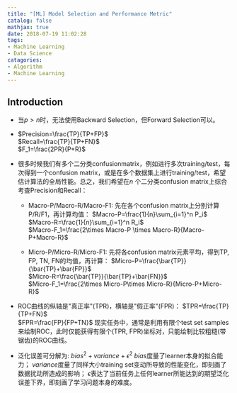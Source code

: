 ```yaml
---
title: "[ML] Model Selection and Performance Metric"
catalog: false
mathjax: true
date: 2018-07-19 11:02:28
tags:
- Machine Learning
- Data Science
catagories:
- Algorithm
- Machine Learning
---
```

## Introduction
* 当$p>n$时，无法使用Backward Selection，但Forward Selection可以。

* $Precision=\frac{TP}{TP+FP}$  
  $Recall=\frac{TP}{TP+FN}$  
  $F_1=\frac{2PR}{P+R}$  

* 很多时候我们有多个二分类confusionmatrix，例如进行多次training/test，每次得到一个confusion matrix，或是在多个数据集上进行training/test，希望估计算法的全局性能。总之，我们希望在$n$ 个二分类confusion matrix上综合考查Precision和Recall：
    * Macro-P/Macro-R/Macro-F1: 先在各个confusion matrix上分别计算 P/R/F1，再计算均值：
    $Macro-P=\frac{1}{n}\sum_{i=1}^n P_i$  
    $Macro-R=\frac{1}{n}\sum_{i=1}^n R_i$  
    $Macro-F_1=\frac{2\times Macro-P \times Macro-R}{Macro-P+Macro-R}$
    
    * Micro-P/Micro-R/Micro-F1: 先将各confusion matrix元素平均，得到TP, FP, TN, FN的均值，再计算：
    $Micro-P=\frac{\bar{TP}}{\bar{TP}+\bar{FP}}$  
    $Micro-R=\frac{\bar{TP}}{\bar{TP}+\bar{FN}}$  
    $Micro-F_1=\frac{2\times Micro-P\times Micro-R}{Micro-P+Micro-R}$

* ROC曲线的纵轴是"真正率"(TPR)，横轴是"假正率"(FPR)：
    $TPR=\frac{TP}{TP+FN}$  
    $FPR=\frac{FP}{FP+TN}$
现实任务中，通常是利用有限个test set samples来绘制ROC，此时仅能获得有限个(TPR, FPR)坐标对，只能绘制比较粗糙(带锯齿)的ROC曲线。

* 泛化误差可分解为: $bias^2+variance+\epsilon^2$
  $bias$度量了learner本身的拟合能力；
  $variance$度量了同样大小training set变动所导致的性能变化，即刻画了数据扰动所造成的影响；
  $\epsilon$表达了当前任务上任何learner所能达到的期望泛化误差下界，即刻画了学习问题本身的难度。